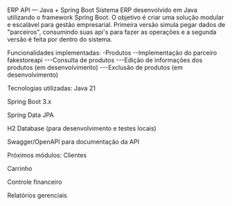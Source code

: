 ERP API — Java + Spring Boot
Sistema ERP desenvolvido em Java utilizando o framework Spring Boot. O objetivo é criar uma solução modular e escalável para gestão empresarial.
Primeira versão simula pegar dados de "parceiros", consumindo suas api's para fazer as operações e a segunda versão é feita por dentro do sistema.

Funcionalidades implementadas:
-Produtos
--Implementação do parceiro fakestoreapi
---Consulta de produtos
---Edição de informações dos produtos (em desenvolvimento)
---Exclusão de produtos (em desenvolvimento)

Tecnologias utilizadas:
Java 21

Spring Boot 3.x

Spring Data JPA

H2 Database (para desenvolvimento e testes locais)

Swagger/OpenAPI para documentação da API

Próximos módulos:
Clientes

Carrinho

Controle financeiro

Relatórios gerenciais
